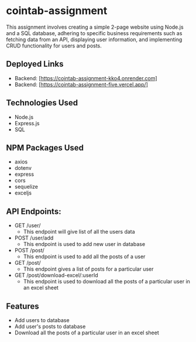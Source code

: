 # cointab-assignment

This assignment involves creating a simple 2-page website using Node.js and a SQL database, adhering to specific business requirements such as fetching data from an API, displaying user information, and implementing CRUD functionality for users and posts.

## Deployed Links
- Backend: [https://cointab-assignment-kko4.onrender.com]
- Backend: [https://cointab-assignment-five.vercel.app/]

## 

## Technologies Used
- Node.js
- Express.js
- SQL

## NPM Packages Used
- axios
- dotenv
- express
- cors
- sequelize
- exceljs


## API Endpoints:
- GET /user/
  - This endpoint will give list of all the users data
- POST /user/add
  - This endpoint is used to add new user in database
- POST /post/
   - This endpoint is used to add all the posts of a user
- GET /post/
  - This endpoint gives a list of posts for a particular user
- GET /post/download-excel/:userId
  - This endpoint is used to download all the posts of a particular user in an excel sheet
 
## Features
- Add users to database
- Add user's posts to database
- Download all the posts of a particular user in an excel sheet


